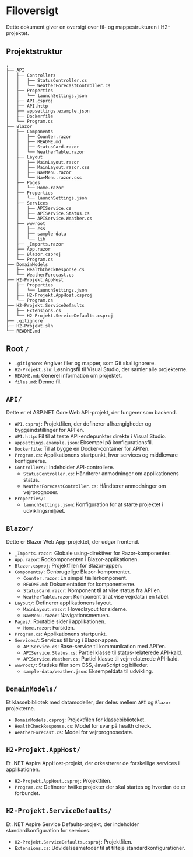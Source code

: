 # Filoversigt

Dette dokument giver en oversigt over fil- og mappestrukturen i H2-projektet.

## Projektstruktur

```
.
├── API
│   ├── Controllers
│   │   ├── StatusController.cs
│   │   └── WeatherForecastController.cs
│   ├── Properties
│   │   └── launchSettings.json
│   ├── API.csproj
│   ├── API.http
│   ├── appsettings.example.json
│   ├── Dockerfile
│   └── Program.cs
├── Blazor
│   ├── Components
│   │   ├── Counter.razor
│   │   ├── README.md
│   │   ├── StatusCard.razor
│   │   └── WeatherTable.razor
│   ├── Layout
│   │   ├── MainLayout.razor
│   │   ├── MainLayout.razor.css
│   │   ├── NavMenu.razor
│   │   └── NavMenu.razor.css
│   ├── Pages
│   │   └── Home.razor
│   ├── Properties
│   │   └── launchSettings.json
│   ├── Services
│   │   ├── APIService.cs
│   │   ├── APIService.Status.cs
│   │   └── APIService.Weather.cs
│   ├── wwwroot
│   │   ├── css
│   │   ├── sample-data
│   │   └── lib
│   ├── _Imports.razor
│   ├── App.razor
│   ├── Blazor.csproj
│   └── Program.cs
├── DomainModels
│   ├── HealthCheckResponse.cs
│   └── WeatherForecast.cs
├── H2-Projekt.AppHost
│   ├── Properties
│   │   └── launchSettings.json
│   ├── H2-Projekt.AppHost.csproj
│   └── Program.cs
├── H2-Projekt.ServiceDefaults
│   ├── Extensions.cs
│   └── H2-Projekt.ServiceDefaults.csproj
├── .gitignore
├── H2-Projekt.sln
└── README.md
```

## Root `/`

- `.gitignore`: Angiver filer og mapper, som Git skal ignorere.
- `H2-Projekt.sln`: Løsningsfil til Visual Studio, der samler alle projekterne.
- `README.md`: Generel information om projektet.
- `files.md`: Denne fil.

## `API/`

Dette er et ASP.NET Core Web API-projekt, der fungerer som backend.

- `API.csproj`: Projektfilen, der definerer afhængigheder og byggeindstillinger for API'en.
- `API.http`: Fil til at teste API-endepunkter direkte i Visual Studio.
- `appsettings.example.json`: Eksempel på konfigurationsfil.
- `Dockerfile`: Til at bygge en Docker-container for API'en.
- `Program.cs`: Applikationens startpunkt, hvor services og middleware konfigureres.
- `Controllers/`: Indeholder API-controllere.
  - `StatusController.cs`: Håndterer anmodninger om applikationens status.
  - `WeatherForecastController.cs`: Håndterer anmodninger om vejrprognoser.
- `Properties/`:
  - `launchSettings.json`: Konfiguration for at starte projektet i udviklingsmiljøet.

## `Blazor/`

Dette er Blazor Web App-projektet, der udgør frontend.

- `_Imports.razor`: Globale using-direktiver for Razor-komponenter.
- `App.razor`: Rodkomponenten i Blazor-applikationen.
- `Blazor.csproj`: Projektfilen for Blazor-appen.
- `Components/`: Genbrugelige Blazor-komponenter.
  - `Counter.razor`: En simpel tællerkomponent.
  - `README.md`: Dokumentation for komponenterne.
  - `StatusCard.razor`: Komponent til at vise status fra API'en.
  - `WeatherTable.razor`: Komponent til at vise vejrdata i en tabel.
- `Layout/`: Definerer applikationens layout.
  - `MainLayout.razor`: Hovedlayout for siderne.
  - `NavMenu.razor`: Navigationsmenuen.
- `Pages/`: Routable sider i applikationen.
  - `Home.razor`: Forsiden.
- `Program.cs`: Applikationens startpunkt.
- `Services/`: Services til brug i Blazor-appen.
  - `APIService.cs`: Base-service til kommunikation med API'en.
  - `APIService.Status.cs`: Partiel klasse til status-relaterede API-kald.
  - `APIService.Weather.cs`: Partiel klasse til vejr-relaterede API-kald.
- `wwwroot/`: Statiske filer som CSS, JavaScript og billeder.
  - `sample-data/weather.json`: Eksempeldata til udvikling.

## `DomainModels/`

Et klassebibliotek med datamodeller, der deles mellem `API` og `Blazor` projekterne.

- `DomainModels.csproj`: Projektfilen for klassebiblioteket.
- `HealthCheckResponse.cs`: Model for svar på health check.
- `WeatherForecast.cs`: Model for vejrprognosedata.

## `H2-Projekt.AppHost/`

Et .NET Aspire AppHost-projekt, der orkestrerer de forskellige services i applikationen.

- `H2-Projekt.AppHost.csproj`: Projektfilen.
- `Program.cs`: Definerer hvilke projekter der skal startes og hvordan de er forbundet.

## `H2-Projekt.ServiceDefaults/`

Et .NET Aspire Service Defaults-projekt, der indeholder standardkonfiguration for services.

- `H2-Projekt.ServiceDefaults.csproj`: Projektfilen.
- `Extensions.cs`: Udvidelsesmetoder til at tilføje standardkonfigurationer.
